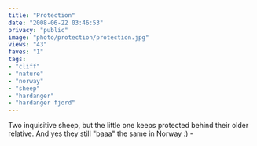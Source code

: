 ```yaml
---
title: "Protection"
date: "2008-06-22 03:46:53"
privacy: "public"
image: "photo/protection/protection.jpg"
views: "43"
faves: "1"
tags:
- "cliff"
- "nature"
- "norway"
- "sheep"
- "hardanger"
- "hardanger fjord"
---
```

Two inquisitive sheep, but the little one keeps protected behind their older relative. And yes they still &quot;baaa&quot; the same in Norway :) - <a href="/photos/2008/06/22/protection"></a>
